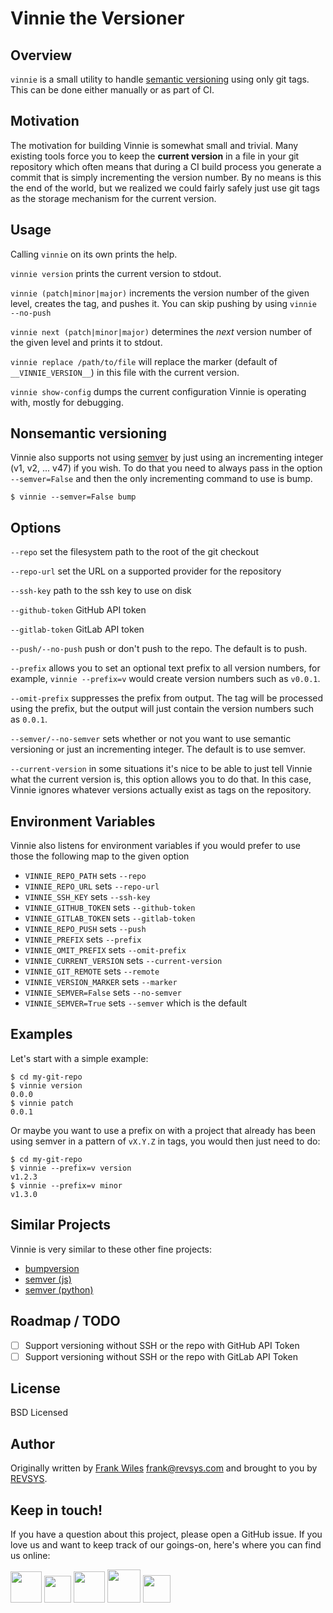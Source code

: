 # Vinnie the Versioner

## Overview

`vinnie` is a small utility to handle [semantic versioning](https://semver.org/)
using only git tags.  This can be done either manually or as part of CI.

## Motivation

The motivation for building Vinnie is somewhat small and trivial. Many existing
tools force you to keep the **current version** in a file in your git repository
which often means that during a CI build process you generate a commit that
is simply incrementing the version number.  By no means is this the end of the
world, but we realized we could fairly safely just use git tags as the storage
mechanism for the current version.

## Usage

Calling `vinnie` on its own prints the help.

`vinnie version` prints the current version to stdout.

`vinnie (patch|minor|major)` increments the version number of the given level, creates the tag, and pushes it. You can skip pushing by using `vinnie --no-push`

`vinnie next (patch|minor|major)` determines the _next_ version number of the
given level and prints it to stdout.

`vinnie replace /path/to/file` will replace the marker (default of `__VINNIE_VERSION__`)
in this file with the current version.

`vinnie show-config` dumps the current configuration Vinnie is operating with,
mostly for debugging.

## Nonsemantic versioning

Vinnie also supports not using [semver](https://semver.org/) by just using an
incrementing integer (v1, v2, ... v47) if you wish.  To do that you need to
always pass in the option `--semver=False` and then the only incrementing
command to use is bump.

```shell
$ vinnie --semver=False bump
```

## Options

`--repo` set the filesystem path to the root of the git checkout

`--repo-url` set the URL on a supported provider for the repository

`--ssh-key` path to the ssh key to use on disk

`--github-token` GitHub API token

`--gitlab-token` GitLab API token

`--push/--no-push` push or don't push to the repo. The default is to push.

`--prefix` allows you to set an optional text prefix to all version numbers, for
example, `vinnie --prefix=v` would create version numbers such as `v0.0.1`.

`--omit-prefix` suppresses the prefix from output. The tag will be processed
using the prefix, but the output will just contain the version numbers such as
`0.0.1`.

`--semver/--no-semver` sets whether or not you want to use semantic versioning
or just an incrementing integer. The default is to use semver.

`--current-version` in some situations it's nice to be able to just tell Vinnie
what the current version is, this option allows you to do that.  In this case,
Vinnie ignores whatever versions actually exist as tags on the repository.

## Environment Variables

Vinnie also listens for environment variables if you would prefer to use those
the following map to the given option

- `VINNIE_REPO_PATH` sets `--repo`
- `VINNIE_REPO_URL` sets `--repo-url`
- `VINNIE_SSH_KEY` sets `--ssh-key`
- `VINNIE_GITHUB_TOKEN` sets `--github-token`
- `VINNIE_GITLAB_TOKEN` sets `--gitlab-token`
- `VINNIE_REPO_PUSH` sets `--push`
- `VINNIE_PREFIX` sets `--prefix`
- `VINNIE_OMIT_PREFIX` sets `--omit-prefix`
- `VINNIE_CURRENT_VERSION` sets `--current-version`
- `VINNIE_GIT_REMOTE` sets `--remote`
- `VINNIE_VERSION_MARKER` sets `--marker`
- `VINNIE_SEMVER=False` sets `--no-semver`
- `VINNIE_SEMVER=True` sets `--semver` which is the default

## Examples

Let's start with a simple example:

```shell
$ cd my-git-repo
$ vinnie version
0.0.0
$ vinnie patch
0.0.1
```

Or maybe you want to use a prefix on with a project that already has been
using semver in a pattern of `vX.Y.Z` in tags, you would then just need to do:

```shell
$ cd my-git-repo
$ vinnie --prefix=v version
v1.2.3
$ vinnie --prefix=v minor
v1.3.0
```

## Similar Projects

Vinnie is very similar to these other fine projects:

- [bumpversion](https://pypi.org/project/bumpversion/)
- [semver (js)](https://www.npmjs.com/package/semver)
- [semver (python)](https://pypi.org/project/semver/)

## Roadmap / TODO

- [ ] Support versioning without SSH or the repo with GitHub API Token
- [ ] Support versioning without SSH or the repo with GitLab API Token

## License

BSD Licensed

## Author

Originally written by [Frank Wiles](https://frankwiles.com) <frank@revsys.com>
and brought to you by [REVSYS](https://www.revsys.com).

## Keep in touch!

If you have a question about this project, please open a GitHub issue. If you love us and want to keep track of our goings-on, here's where you can find us online:

<a href="https://revsys.com?utm_medium=github&utm_source=vinnie"><img src="https://pbs.twimg.com/profile_images/915928618840285185/sUdRGIn1_400x400.jpg" height="50" /></a>
<a href="https://twitter.com/revsys"><img src="https://cdn1.iconfinder.com/data/icons/new_twitter_icon/256/bird_twitter_new_simple.png" height="43" /></a>
<a href="https://www.facebook.com/revsysllc/"><img src="https://cdn3.iconfinder.com/data/icons/picons-social/57/06-facebook-512.png" height="50" /></a>
<a href="https://github.com/revsys/"><img src="https://assets-cdn.github.com/images/modules/logos_page/GitHub-Mark.png" height="53" /></a>
<a href="https://gitlab.com/revsys"><img src="https://upload.wikimedia.org/wikipedia/commons/thumb/1/18/GitLab_Logo.svg/2000px-GitLab_Logo.svg.png" height="44" /></a>
